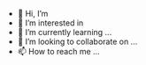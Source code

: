 - 👋 Hi, I’m 
- 👀 I’m interested in 
- 🌱 I’m currently learning ...
- 💞️ I’m looking to collaborate on ...
- 📫 How to reach me ...

<!---
KangRezza/KangRezza is a ✨ special ✨ repository because its `README.md` (this file) appears on your GitHub profile.
You can click the Preview link to take a look at your changes.
--->
